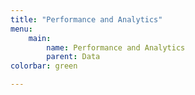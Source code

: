 ```yaml
---
title: "Performance and Analytics"
menu:
    main:
        name: Performance and Analytics
        parent: Data
colorbar: green

---
```

